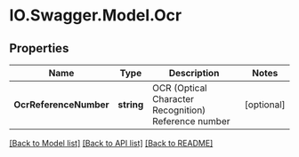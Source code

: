 # IO.Swagger.Model.Ocr
## Properties

Name | Type | Description | Notes
------------ | ------------- | ------------- | -------------
**OcrReferenceNumber** | **string** | OCR (Optical Character Recognition) Reference number | [optional] 

[[Back to Model list]](../README.md#documentation-for-models) [[Back to API list]](../README.md#documentation-for-api-endpoints) [[Back to README]](../README.md)

